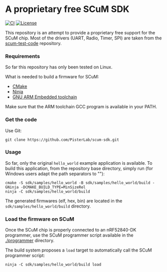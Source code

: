 # A proprietary free SCuM SDK

[![CI][ci-badge]][ci-link]
[![License][license-badge]][license-link]

This repository is an attempt to provide a proprietary free support for the
SCuM chip.
Most of the drivers (UART, Radio, Timer, SPI) are taken from the
[scum-test-code](https://github.com/PisterLab/scum-test-code) repository.

### Requirements

So far this repository has only been tested on Linux.

What is needed to build a firmware for SCuM:
- [CMake](https://cmake.org/)
- [Ninja](https://ninja-build.org/)
- [GNU ARM Embedded toolchain](https://developer.arm.com/downloads/-/arm-gnu-toolchain-downloads)

Make sure that the ARM toolchain GCC program is available in your PATH.

### Get the code

Use Git:
```
git clone https://github.com/PisterLab/scum-sdk.git
```

### Usage

So far, only the original `hello_world` example application is available. To
build this application, from the repository base directory, simply run
(for Windows users adapt the path separators to "\"):

```
cmake -S sdk/samples/hello_world -B sdk/samples/hello_world/build -GNinja -DCMAKE_BUILD_TYPE=MinSizeRel
ninja -C sdk/samples/hello_world/build
```

The generated firmwares (elf, hex, bin) are located in the `sdk/samples/hello_world/build` directory.

### Load the firmware on SCuM

Once the SCuM chip is properly connected to an nRF52840-DK programmer, use the
SCuM programmer script available in the [./programmer](programmer) directory.

The build system proposes a `load` target to automatically call the SCuM programmer
script:

```
ninja -C sdk/samples/hello_world/build load
```

[ci-badge]: https://github.com/pisterlab/scum-sdk/workflows/CI/badge.svg
[ci-link]: https://github.com/pisterlab/scum-sdk/actions?query=workflow%3ACI+branch%3Amain
[license-badge]: https://img.shields.io/github/license/pisterlab/scum-sdk
[license-link]: https://github.com/pisterlab/scum-sdk/blob/main/LICENSE.txt

